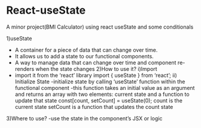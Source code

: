 # React-useState
A minor project(BMI Calculator) using react useState and some conditionals


1)useState
- A container for a piece of data that can change over time.
- It allows us to add a state to our functional components.
- A way to manage data that can change over time and component re-renders when the state changes
2)How to use it?
i)Import
- import it from the ‘react’ library
  import { useState } from ‘react’;
ii) Initialize State
-initialize state by calling ‘useState’ function within the functional component
-this function takes an initial value as an argument and returns an array with two elements: current state and a function to update that state
const[count, setCount] = useState(0);
count is the current state
setCount is a function that updates the count state

3)Where to use?
-use the state in the component’s JSX or logic


